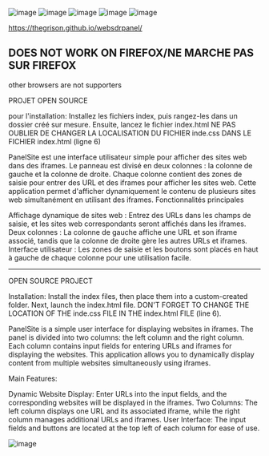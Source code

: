 ![image](https://img.shields.io/badge/radio-%20websdr-blue) ![image](https://img.shields.io/badge/web-%20panel-blue) ![image](https://img.shields.io/badge/html-%2040.7%25-green) ![image](https://img.shields.io/badge/css-%2059.3%25-orange)
![image](https://img.shields.io/badge/not%20compatible-%20firefox-red)

https://thegrison.github.io/websdrpanel/

DOES NOT WORK ON FIREFOX/NE MARCHE PAS SUR FIREFOX
-----------------------------
other browsers are not supporters


PROJET OPEN SOURCE

pour l'installation:
Installez les fichiers index, puis rangez-les dans un dossier créé sur mesure. Ensuite, lancez le fichier index.html
NE PAS OUBLIER DE CHANGER LA LOCALISATION DU FICHIER inde.css DANS LE FICHIER index.html (ligne 6)

PanelSite est une interface utilisateur simple pour afficher des sites web dans des iframes. 
Le panneau est divisé en deux colonnes : la colonne de gauche et la colonne de droite. 
Chaque colonne contient des zones de saisie pour entrer des URL et des iframes pour afficher les sites web. 
Cette application permet d'afficher dynamiquement le contenu de plusieurs sites web simultanément en utilisant des iframes.
Fonctionnalités principales

Affichage dynamique de sites web : Entrez des URLs dans les champs de saisie, et les sites web correspondants seront affichés dans les iframes.
Deux colonnes : La colonne de gauche affiche une URL et son iframe associé, tandis que la colonne de droite gère les autres URLs et iframes.
Interface utilisateur : Les zones de saisie et les boutons sont placés en haut à gauche de chaque colonne pour une utilisation facile.

--------------------------------------------------------------------------------------------------------------------------------------------------
OPEN SOURCE PROJECT

Installation:
Install the index files, then place them into a custom-created folder. Next, launch the index.html file.
DON'T FORGET TO CHANGE THE LOCATION OF THE inde.css FILE IN THE index.html FILE (line 6).

PanelSite is a simple user interface for displaying websites in iframes. The panel is divided into two columns: the left column and the right column. Each column contains input fields for entering URLs and iframes for displaying the websites. This application allows you to dynamically display content from multiple websites simultaneously using iframes.

Main Features:

Dynamic Website Display: Enter URLs into the input fields, and the corresponding websites will be displayed in the iframes.
Two Columns: The left column displays one URL and its associated iframe, while the right column manages additional URLs and iframes.
User Interface: The input fields and buttons are located at the top left of each column for ease of use.



![image](https://github.com/user-attachments/assets/984b46cc-0c5d-4abd-ac3a-a6d6590353c9)


